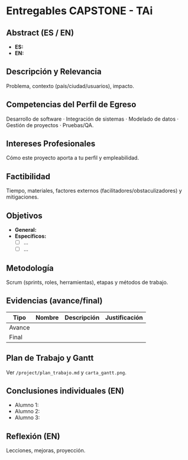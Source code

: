 # Entregables CAPSTONE - TAi

## Abstract (ES / EN)
- **ES:**
- **EN:**

## Descripción y Relevancia
Problema, contexto (país/ciudad/usuarios), impacto.

## Competencias del Perfil de Egreso
Desarrollo de software · Integración de sistemas · Modelado de datos · Gestión de proyectos · Pruebas/QA.

## Intereses Profesionales
Cómo este proyecto aporta a tu perfil y empleabilidad.

## Factibilidad
Tiempo, materiales, factores externos (facilitadores/obstaculizadores) y mitigaciones.

## Objetivos
- **General:**
- **Específicos:**
  - [ ] …
  - [ ] …

## Metodología
Scrum (sprints, roles, herramientas), etapas y métodos de trabajo.

## Evidencias (avance/final)
| Tipo  | Nombre | Descripción | Justificación |
|------|--------|-------------|---------------|
| Avance |  |  |  |
| Final  |  |  |  |

## Plan de Trabajo y Gantt
Ver `/project/plan_trabajo.md` y `carta_gantt.png`.

## Conclusiones individuales (EN)
- Alumno 1:
- Alumno 2:
- Alumno 3:

## Reflexión (EN)
Lecciones, mejoras, proyección.
